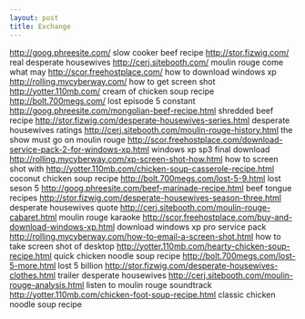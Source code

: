 ```yaml
---
layout: post 
title: Exchange
---
```


<http://goog.phreesite.com/> slow cooker beef recipe
<http://stor.fizwig.com/> real desperate housewives
<http://cerj.sitebooth.com/> moulin rouge come what may
<http://scor.freehostplace.com/> how to download windows xp
<http://rolling.mycyberway.com/> how to get screen shot
<http://yotter.110mb.com/> cream of chicken soup recipe
<http://bolt.700megs.com/> lost episode 5 constant
<http://goog.phreesite.com/mongolian-beef-recipe.html> shredded beef
recipe <http://stor.fizwig.com/desperate-housewives-series.html>
desperate housewives ratings
<http://cerj.sitebooth.com/moulin-rouge-history.html> the show must go
on moulin rouge
<http://scor.freehostplace.com/download-service-pack-2-for-windows-xp.html>
windows xp sp3 final download
<http://rolling.mycyberway.com/xp-screen-shot-how.html> how to screen
shot with <http://yotter.110mb.com/chicken-soup-casserole-recipe.html>
coconut chicken soup recipe <http://bolt.700megs.com/lost-5-9.html> lost
seson 5 <http://goog.phreesite.com/beef-marinade-recipe.html> beef
tongue recipes
<http://stor.fizwig.com/desperate-housewives-season-three.html>
desperate housewives quote
<http://cerj.sitebooth.com/moulin-rouge-cabaret.html> moulin rouge
karaoke <http://scor.freehostplace.com/buy-and-download-windows-xp.html>
download windows xp pro service pack
<http://rolling.mycyberway.com/how-to-email-a-screen-shot.html> how to
take screen shot of desktop
<http://yotter.110mb.com/hearty-chicken-soup-recipe.html> quick chicken
noodle soup recipe <http://bolt.700megs.com/lost-5-more.html> lost 5
billion <http://stor.fizwig.com/desperate-housewives-clothes.html>
trailer desperate housewives
<http://cerj.sitebooth.com/moulin-rouge-analysis.html> listen to moulin
rouge soundtrack <http://yotter.110mb.com/chicken-foot-soup-recipe.html>
classic chicken noodle soup recipe
